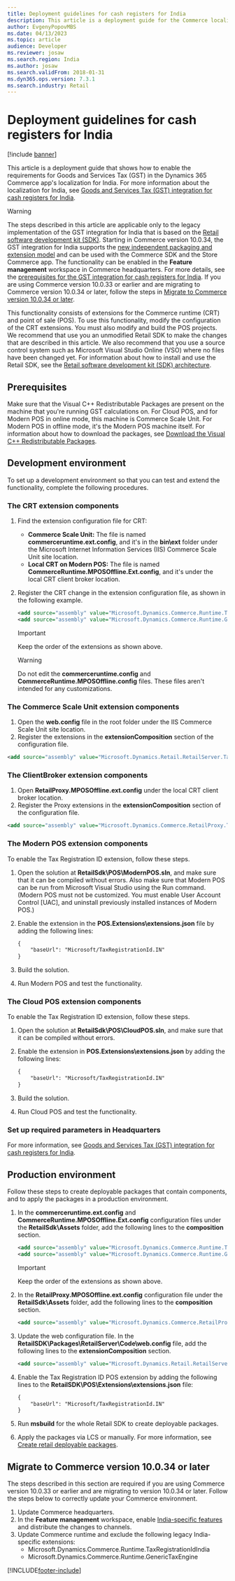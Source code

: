 ```yaml
---
title: Deployment guidelines for cash registers for India
description: This article is a deployment guide for the Commerce localization for India.
author: EvgenyPopovMBS
ms.date: 04/13/2023
ms.topic: article
audience: Developer
ms.reviewer: josaw
ms.search.region: India
ms.author: josaw
ms.search.validFrom: 2018-01-31
ms.dyn365.ops.version: 7.3.1
ms.search.industry: Retail
---
```

# Deployment guidelines for cash registers for India

[!include [banner](../../../finance/includes/banner.md)]

This article is a deployment guide that shows how to enable the requirements for Goods and Services Tax (GST) in the Dynamics 365 Commerce app's localization for India. For more information about the localization for India, see [Goods and Services Tax (GST) integration for cash registers for India](apac-ind-cash-registers.md).

> [!WARNING]
> The steps described in this article are applicable only to the legacy implementation of the GST integration for India that is based on the [Retail software development kit (SDK)](../../dev-itpro/retail-sdk/retail-sdk-overview.md). Starting in Commerce version 10.0.34, the GST integration for India supports the [new independent packaging and extension model](../../dev-itpro/build-pipeline.md) and can be used with the Commerce SDK and the Store Commerce app. The functionality can be enabled in the **Feature management** workspace in Commerce headquarters. For more details, see the [prerequisites for the GST integration for cash registers for India](apac-ind-cash-registers.md#prerequisites). If you are using Commerce version 10.0.33 or earlier and are migrating to Commerce version 10.0.34 or later, follow the steps in [Migrate to Commerce version 10.0.34 or later](#migrate-to-commerce-version-10034-or-later).

This functionality consists of extensions for the Commerce runtime (CRT) and point of sale (POS). To use this functionality, modify the configuration of the CRT extensions. You must also modify and build the POS projects. We recommend that use you an unmodified Retail SDK to make the changes that are described in this article. We also recommend that you use a source control system such as Microsoft Visual Studio Online (VSO) where no files have been changed yet. For information about how to install and use the Retail SDK, see the [Retail software development kit (SDK) architecture](../../dev-itpro/retail-sdk/retail-sdk-overview.md).

## Prerequisites

Make sure that the Visual C++ Redistributable Packages are present on the machine that you're running GST calculations on. For Cloud POS, and for Modern POS in online mode, this machine is Commerce Scale Unit. For Modern POS in offline mode, it's the Modern POS machine itself. For information about how to download the packages, see [Download the Visual C++ Redistributable Packages](https://www.microsoft.com/download/details.aspx?id=48145).

## Development environment

To set up a development environment so that you can test and extend the functionality, complete the following procedures.

### The CRT extension components

1. Find the extension configuration file for CRT:

    - **Commerce Scale Unit:** The file is named **commerceruntime.ext.config**, and it's in the **bin\\ext** folder under the Microsoft Internet Information Services (IIS) Commerce Scale Unit site location.
    - **Local CRT on Modern POS:** The file is named **CommerceRuntime.MPOSOffline.Ext.config**, and it's under the local CRT client broker location.

2. Register the CRT change in the extension configuration file, as shown in the following example.

    ``` xml
    <add source="assembly" value="Microsoft.Dynamics.Commerce.Runtime.TaxRegistrationIdIndia" />
    <add source="assembly" value="Microsoft.Dynamics.Commerce.Runtime.GenericTaxEngine" />
    ```

    > [!IMPORTANT]
    > Keep the order of the extensions as shown above.

    > [!WARNING]
    > Do not edit the **commerceruntime.config** and **CommerceRuntime.MPOSOffline.config** files. These files aren't intended for any customizations.

### The Commerce Scale Unit extension components

1. Open the **web.config** file in the root folder under the IIS Commerce Scale Unit site location.
2. Register the extensions in the **extensionComposition** section of the configuration file.

``` xml
<add source="assembly" value="Microsoft.Dynamics.Retail.RetailServer.TaxRegistrationIdIndia" />
```

### The ClientBroker extension components

1. Open **RetailProxy.MPOSOffline.ext.config** under the local CRT client broker location.
2. Register the Proxy extensions in the **extensionComposition** section of the configuration file.

``` xml
<add source="assembly" value="Microsoft.Dynamics.Commerce.RetailProxy.TaxRegistrationIdIndia" />
```

### The Modern POS extension components

To enable the Tax Registration ID extension, follow these steps.

1. Open the solution at **RetailSdk\POS\ModernPOS.sln**, and make sure that it can be compiled without errors. Also make sure that Modern POS can be run from Microsoft Visual Studio using the Run command. (Modern POS must not be customized. You must enable User Account Control [UAC], and uninstall previously installed instances of Modern POS.)
2. Enable the extension in the **POS.Extensions\extensions.json** file by adding the following lines:

    ``` xml
    {
        "baseUrl": "Microsoft/TaxRegistrationId.IN"
    }
    ```

3. Build the solution.
4. Run Modern POS and test the functionality.

### The Cloud POS extension components

To enable the Tax Registration ID extension, follow these steps.

1. Open the solution at **RetailSdk\POS\CloudPOS.sln**, and make sure that it can be compiled without errors.
2. Enable the extension in **POS.Extensions\extensions.json** by adding the following lines:

    ``` xml
    {
        "baseUrl": "Microsoft/TaxRegistrationId.IN"
    }
    ```

3. Build the solution.
4. Run Cloud POS and test the functionality.

### Set up required parameters in Headquarters

For more information, see [Goods and Services Tax (GST) integration for cash registers for India](apac-ind-cash-registers.md).

## Production environment

Follow these steps to create deployable packages that contain components, and to apply the packages in a production environment.

1. In the **commerceruntime.ext.config** and **CommerceRuntime.MPOSOffline.Ext.config** configuration files under the **RetailSdk\\Assets** folder, add the following lines to the **composition** section.

    ``` xml
    <add source="assembly" value="Microsoft.Dynamics.Commerce.Runtime.TaxRegistrationIdIndia" />
    <add source="assembly" value="Microsoft.Dynamics.Commerce.Runtime.GenericTaxEngine" />
    ```

    > [!IMPORTANT]
    > Keep the order of the extensions as shown above.

2. In the **RetailProxy.MPOSOffline.ext.config** configuration file under the **RetailSdk\\Assets** folder, add the following lines to the **composition** section.

    ``` xml
    <add source="assembly" value="Microsoft.Dynamics.Commerce.RetailProxy.TaxRegistrationIdIndia" />
    ```

3. Update the web configuration file. In the **RetailSDK\Packages\RetailServer\Code\web.config** file, add the following lines to the **extensionComposition** section.

    ``` xml
    <add source="assembly" value="Microsoft.Dynamics.Retail.RetailServer.TaxRegistrationIdIndia" />
    ```

4. Enable the Tax Registration ID POS extension by adding the following lines to the **RetailSDK\POS\Extensions\extensions.json** file:

    ``` xml
    {
        "baseUrl": "Microsoft/TaxRegistrationId.IN"
    }
    ```

5. Run **msbuild** for the whole Retail SDK to create deployable packages.
6. Apply the packages via LCS or manually. For more information, see [Create retail deployable packages](../../dev-itpro/retail-sdk/retail-sdk-packaging.md).

## Migrate to Commerce version 10.0.34 or later

The steps described in this section are required if you are using Commerce version 10.0.33 or earlier and are migrating to version 10.0.34 or later. Follow the steps below to correctly update your Commerce environment.

1. Update Commerce headquarters.
1. In the **Feature management** workspace, enable [India-specific features](apac-ind-cash-registers.md#prerequisites) and distribute the changes to channels.
1. Update Commerce runtime and exclude the following legacy India-specific extensions:
    - Microsoft.Dynamics.Commerce.Runtime.TaxRegistrationIdIndia
    - Microsoft.Dynamics.Commerce.Runtime.GenericTaxEngine

[!INCLUDE[footer-include](../../../includes/footer-banner.md)]
